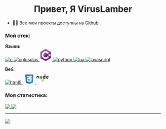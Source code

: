 <h1 align="center">Привет, Я VirusLamber</h1>

- 👨‍💻 Все мои проекты доступны на <a href="https://github.com/VirusLamber" target="_blank" rel="noreferrer">Github</a>

<h3 align="left">Мой стек:</h3>
<p align="left">
  <strong>Языки:</strong><br>
  <a href="https://www.cprogramming.com/" target="_blank" rel="noreferrer"> <img src="https://i.redd.it/nmuax05zxoab1.gif" alt="c" width="40" height="40"/> </a>
  <a href="https://www.w3schools.com/cpp/" target="_blank" rel="noreferrer"> <img src="https://i.redd.it/xxodzo30yoab1.gif" alt="cplusplus" width="40" height="40"/> </a>
  <a href="https://www.w3schools.com/cs/" target="_blank" rel="noreferrer"> <img src="https://raw.githubusercontent.com/devicons/devicon/master/icons/csharp/csharp-original.svg" alt="csharp" width="40" height="40"/> </a>
  <a href="https://www.python.org" target="_blank" rel="noreferrer"> <img src="https://gifdb.com/images/high/python-programming-language-logo-qub1edyv8mfseof5.gif" alt="python" width="40" height="40"/> </a>
  <a href="https://www.lua.org/" target="_blank" rel="noreferrer"> <img src="https://www.lua.org/images/luaa.gif" alt="lua" width="40" height="40"/> </a>
  <a href="https://developer.mozilla.org/en-US/docs/Web/JavaScript" target="_blank" rel="noreferrer"> <img src="https://th.bing.com/th/id/R.8aec6db3918b114ce38c19a947f4b8ab?rik=G6q1cDET%2bk4fKg&pid=ImgRaw&r=0" alt="javascript" width="40" height="40"/> </a>
</p>
  <strong>Веб:</strong><br>
  <a href="https://www.w3.org/html/" target="_blank" rel="noreferrer"> <img src="https://th.bing.com/th/id/R.ad6518ca1c2b207117575d3796eff106?rik=%2fGtw%2fQzwV5436w&pid=ImgRaw&r=0" alt="html5" width="40" height="40"/> </a>
  <a href="https://www.w3schools.com/css/" target="_blank" rel="noreferrer"> <img src="https://raw.githubusercontent.com/beingabeer/beingabeer/master/logo/css.gif" alt="css3" width="40" height="40"/> </a>
  <a href="https://nodejs.org" target="_blank" rel="noreferrer"> <img src="https://raw.githubusercontent.com/devicons/devicon/master/icons/nodejs/nodejs-original-wordmark.svg" alt="nodejs" width="40" height="40"/> </a>
</p>

<h3 align="left">Моя статистика:</h3>

<a href="https://github.com/VirusLamber/Messenger">
  <img align="center" src="https://github-readme-stats.vercel.app/api/pin/?username=VirusLamber&repo=Messenger" />
</a>
<a href="https://github.com/VirusLamber/FluxLang">
  <img align="center" src="https://github-readme-stats.vercel.app/api/pin/?username=VirusLamber&repo=FluxLang" />
</a>
<hr></hr>
<img  align="center" src="https://i.pinimg.com/originals/4b/40/96/4b40967dec17146357c4a8525651fe4e.jpg"></img>
